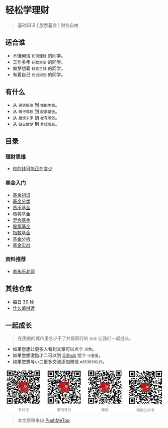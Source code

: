 # 轻松学理财

> 基础知识 | 股票基金 | 财务自由

## 适合谁

- 不懂何谓 `如何理财` 的同学。
- 工作多年 `存款空空` 的同学。
- 做梦想着 `钱能生钱` 的同学。
- 有着自己 `长远规划` 的同学。

## 有什么

- 从 `通货膨胀` 到 `钱能生钱`。
- 从 `银行存款` 到 `股票基金`。
- 从 `担忧未来` 到 `老有所依`。
- 从 `白日做梦` 到 `梦想成真`。

## 目录

### 理财思维

- [你的钱可能正在变少](/posts/理财思维/你的钱可能正在变少.md)

### 基金入门

- [基金初识](/posts/基金入门/基金初识.md)
- [基金分类](/posts/基金入门/基金分类.md)
- [货币基金](/posts/基金入门/货币基金.md)
- [债券基金](/posts/基金入门/债券基金.md)
- [混合基金](/posts/基金入门/混合基金.md)
- [股票基金](/posts/基金入门/股票基金.md)
- [指数基金](/posts/基金入门/指数基金.md)
- [基金分析](/posts/基金入门/基金分析.md)
- [基金实战](/posts/基金入门/基金实战.md)

### 资料推荐

- [李永乐老师](/posts/资料推荐/李永乐老师.md)

## 其他仓库

- [每日 30 秒](https://github.com/pushmetop/30-seconds-for-everyday)
- [什么值得读](https://github.com/pushmetop/reading-lists)

## 一起成长

> 在困惑的城市里总少不了并肩同行的 `伙伴` 让我们一起成长。

- 如果您想让更多人看到文章可以点个 `点赞`。
- 如果您想激励小二可以到 [Github](https://github.com/pushmetop/personal-financial-planning) 给个 `小星星`。
- 如果您想与小二更多交流添加微信 `m353839115`。

![捐助与联系](https://raw.githubusercontent.com/pushmetop/resource/master/donate/donate.png)

> 本文原稿来自 [PushMeTop](https://github.com/pushmetop)
